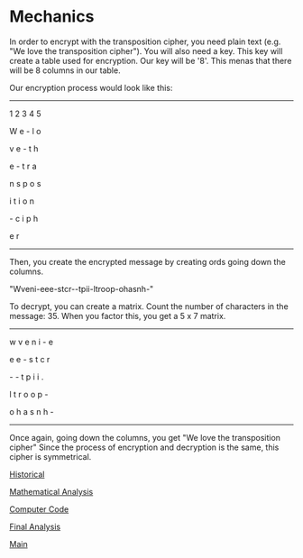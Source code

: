# Mechanics

In order to encrypt with the transposition cipher, you need plain text (e.g. "We love the transposition cipher"). You will also need a key. This key will 
create a table used for encryption. Our key will be '8'. This menas that there will be 8 columns in our table.

Our encryption process would look like this:
***
1 2 3 4 5 

W e - l o

v e - t h

e - t r a

n s p o s

i t i o n

\- c i p h

e r
***

Then, you create the encrypted message by creating ords going down the columns.

"Wveni-eee-stcr--tpii-ltroop-ohasnh-"

To decrypt, you can create a matrix. Count the number of characters in the message: 35. When you factor this, you get a 5 x 7 matrix.
***
w v e n i - e

e e - s t c r 

\- - t p i i .

l t r o o p - 

o h a s n h -
***
Once again, going down the columns, you get "We love the transposition cipher"
Since the process of encryption and decryption is the same, this cipher is symmetrical.

[Historical](HistoricalTransposition.md)

[Mathematical Analysis](mathAnalysisTransposition.md)

[Computer Code](compCodeTransposition.md)

[Final Analysis](finalAnalysisTransposition.md)

[Main](README.md)

